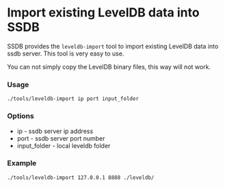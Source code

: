 # Import existing LevelDB data into SSDB

SSDB provides the ```leveldb-import``` tool to import existing LevelDB data into ssdb server. This tool is very easy to use.

<div class="alert alert-info">You can not simply copy the LevelDB binary files, this way will not work.</div>

### Usage

	./tools/leveldb-import ip port input_folder

### Options

* ip - ssdb server ip address
* port - ssdb server port number
* input_folder - local leveldb folder

### Example

	./tools/leveldb-import 127.0.0.1 8888 ./leveldb/

